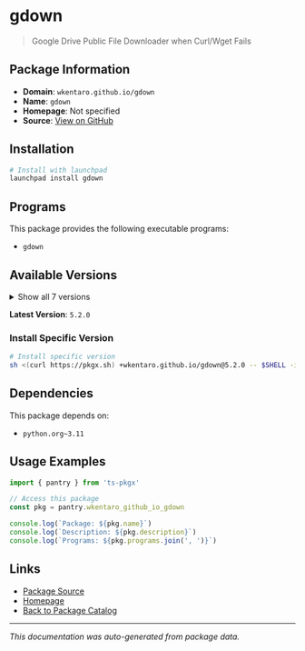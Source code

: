 # gdown

> Google Drive Public File Downloader when Curl/Wget Fails

## Package Information

- **Domain**: `wkentaro.github.io/gdown`
- **Name**: `gdown`
- **Homepage**: Not specified
- **Source**: [View on GitHub](https://github.com/pkgxdev/pantry/tree/main/projects/wkentaro.github.io/gdown/package.yml)

## Installation

```bash
# Install with launchpad
launchpad install gdown
```

## Programs

This package provides the following executable programs:

- `gdown`

## Available Versions

<details>
<summary>Show all 7 versions</summary>

- `5.2.0`, `5.1.0`, `5.0.1`, `5.0.0`, `4.7.3`
- `4.7.2`, `4.7.1`

</details>

**Latest Version**: `5.2.0`

### Install Specific Version

```bash
# Install specific version
sh <(curl https://pkgx.sh) +wkentaro.github.io/gdown@5.2.0 -- $SHELL -i
```

## Dependencies

This package depends on:

- `python.org~3.11`

## Usage Examples

```typescript
import { pantry } from 'ts-pkgx'

// Access this package
const pkg = pantry.wkentaro_github_io_gdown

console.log(`Package: ${pkg.name}`)
console.log(`Description: ${pkg.description}`)
console.log(`Programs: ${pkg.programs.join(', ')}`)
```

## Links

- [Package Source](https://github.com/pkgxdev/pantry/tree/main/projects/wkentaro.github.io/gdown/package.yml)
- [Homepage](#)
- [Back to Package Catalog](../package-catalog.md)

---

*This documentation was auto-generated from package data.*
